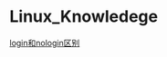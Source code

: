 # Linux_Knowledege

[login和nologin区别](https://github.com/wangdongyu1989/Linux_Knowledege/blob/master/log%20shell%E5%92%8Cnolog%20shell%E5%8C%BA%E5%88%AB.md)
